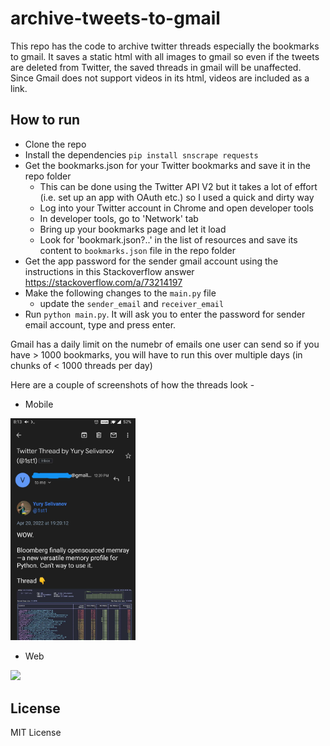 # archive-tweets-to-gmail
This repo has the code to archive twitter threads especially the bookmarks to gmail. It saves a static html with all images to gmail so even if the tweets are deleted from Twitter, the saved threads in gmail will be unaffected. Since Gmail does not support videos in its html, videos are included as a link.

## How to run
- Clone the repo
- Install the dependencies `pip install snscrape requests`
- Get the bookmarks.json for your Twitter bookmarks and save it in the repo folder
  - This can be done using the Twitter API V2 but it takes a lot of effort (i.e. set up an app with OAuth etc.) so I used a quick and dirty way
  - Log into your Twitter account in Chrome and open developer tools
  - In developer tools, go to 'Network' tab
  - Bring up your bookmarks page and let it load
  - Look for 'bookmark.json?..' in the list of resources and save its content to `bookmarks.json` file in the repo folder
- Get the app password for the sender gmail account using the instructions in this Stackoverflow answer https://stackoverflow.com/a/73214197
- Make the following changes to the `main.py` file
  - update the `sender_email` and `receiver_email`
- Run `python main.py`. It will ask you to enter the password for sender email account, type and press enter.

Gmail has a daily limit on the numebr of emails one user can send so if you have > 1000 bookmarks, you will have to run this over multiple days (in chunks of < 1000 threads per day)
  
Here are a couple of screenshots of how the threads look -

- Mobile
<img src="mobile.jpg" width="200">

- Web
<img src="web.png" width="400">

## License
MIT License
